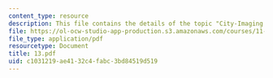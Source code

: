 ```yaml
---
content_type: resource
description: This file contains the details of the topic "City-Imaging After Lynch".
file: https://ol-ocw-studio-app-production.s3.amazonaws.com/courses/11-947-imaging-the-city-the-place-of-media-in-city-design-and-development-fall-1998/c1031219ae4132c4fabc3bd84519d519_13.pdf
file_type: application/pdf
resourcetype: Document
title: 13.pdf
uid: c1031219-ae41-32c4-fabc-3bd84519d519
---
```

